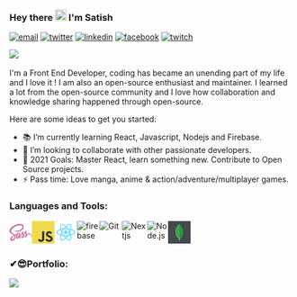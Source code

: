


### Hey there <img src="https://media.giphy.com/media/hvRJCLFzcasrR4ia7z/giphy.gif" width="20px" height="20px"> I'm Satish


  <a href="https://satishrajnale98@gmail.com"><img  width="32px" src="https://img.icons8.com/color/96/000000/gmail.png" alt="email"/></a>
  <a href="https://twitter.com/"><img width="32px" src="https://img.icons8.com/color/96/000000/twitter-squared.png" alt="twitter"/></a>
  <a href="https://linkedin.com/in/satish-rajnale-676a201b1"><img width="32px" src="https://img.icons8.com/color/96/000000/linkedin.png" alt="linkedin"/></a>
 <a href="https://www.facebook.com/satish.rajnale.5/"><img width="32px" src="https://img.icons8.com/color/96/000000/facebook.png" alt="facebook"/></a>
 <a href="https://www.twitch.tv/nbyte117"><img width="32px" src="https://img.icons8.com/color/96/000000/twitch--v2.png" alt="twitch"/></a>

![](https://visitor-badge.glitch.me/badge?page_id=satish.rajnale)

I'm a Front End Developer, coding has became an unending part of my life and I love it !
I am also an open-source enthusiast and maintainer. I learned a lot from the open-source community and I love how collaboration and knowledge sharing happened through open-source.

Here are some ideas to get you started:

- 📚 I’m currently learning React, Javascript, Nodejs and Firebase.
- 👯 I’m looking to collaborate with other passionate developers.
- 🥅 2021 Goals: Master React, learn something new. Contribute to Open Source projects.
- ⚡ Pass time: Love manga, anime & action/adventure/multiplayer games.

### Languages and Tools:

<img align="left" alt="Sass" width="40px" src="https://raw.githubusercontent.com/github/explore/80688e429a7d4ef2fca1e82350fe8e3517d3494d/topics/sass/sass.png" />
<img align="left" alt="JavaScript"width="40px"src="https://raw.githubusercontent.com/github/explore/80688e429a7d4ef2fca1e82350fe8e3517d3494d/topics/javascript/javascript.png"/>
<img align="left" alt="React" width="40px" src="https://raw.githubusercontent.com/github/explore/80688e429a7d4ef2fca1e82350fe8e3517d3494d/topics/react/react.png" />
<img align="left" alt="firebase" width="40px" src="https://user-images.githubusercontent.com/76589507/114040623-6c5b2000-98a1-11eb-9b8e-b8874129d297.png" />
<img align="left" alt="Git" width="40px" src="https://user-images.githubusercontent.com/76589507/114043203-b2b17e80-98a3-11eb-9261-277cae5a5cc3.png" />
<img align="left" alt="Nextjs" width="45px" height="40px" src="https://user-images.githubusercontent.com/76589507/114042761-55b5c880-98a3-11eb-9c3a-3e5224de61c2.jpeg" />
<img align="left" alt="Node.js" width="37px" src="https://user-images.githubusercontent.com/76589507/114043481-f310fc80-98a3-11eb-8be8-92c7c9530ec6.png" />

<img  alt="MongoDB" width="40px" src="https://github.com/satish-rajnale/Passport-authentication/blob/master/views/mongo.png" />


### ✔😎Portfolio:
<a href="https://satishrajnale.vercel.app/" target="_blank" alt="Satish-Rajnale's website"><img src="https://user-images.githubusercontent.com/76589507/114227230-54af9480-9992-11eb-971e-7679e1a73229.gif" /></a>








